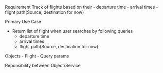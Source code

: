 Requirement
Track of flights based on their 
    - departure time 
    - arrival times
    - flight path(Source, destination for now)

Primary Use Case
   - Return list of flight when user searches by following queries
       - departure time 
       - arrival times
       - flight path(Source, destination for now)

Objects
    - Flight
    - Query params 

Reponsibility between Object/Service